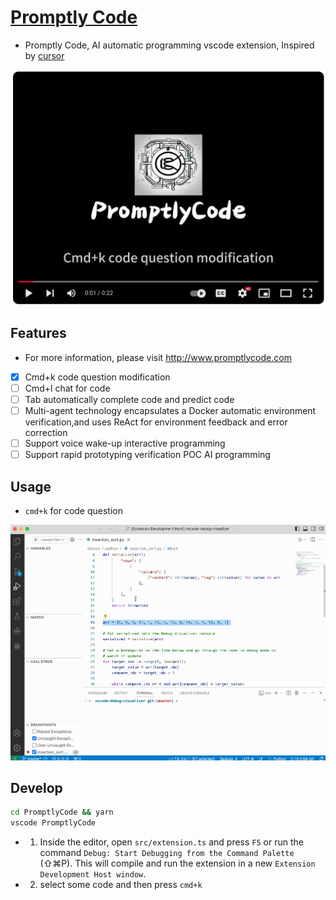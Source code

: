 # [Promptly Code](http://www.promptlycode.com)
* Promptly Code, AI automatic programming vscode extension, Inspired by [cursor](https://www.cursor.com/)

[![Watch the video](./youtube_cover.png)](https://youtu.be/KdTh2FbjVyo)

## Features

* For more information, please visit http://www.promptlycode.com

- [x] Cmd+k code question modification
- [ ] Cmd+l chat for code
- [ ] Tab automatically complete code and predict code
- [ ] Multi-agent technology encapsulates a Docker automatic environment verification,and uses ReAct for environment feedback and error correction
- [ ] Support voice wake-up interactive programming
- [ ] Support rapid prototyping verification POC AI programming

## Usage

* `cmd+k` for code question

![](./select-ask.gif)

## Develop

```sh
cd PromptlyCode && yarn
vscode PromptlyCode
```

* 1. Inside the editor, open `src/extension.ts` and press `F5` or run the command `Debug: Start Debugging from the Command Palette` (⇧⌘P). This will compile and run the extension in a new `Extension Development Host window`.

* 2. select some code and then press `cmd+k`

